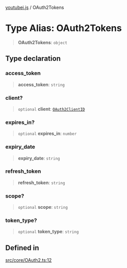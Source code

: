 [youtubei.js](../README.md) / OAuth2Tokens

# Type Alias: OAuth2Tokens

> **OAuth2Tokens**: `object`

## Type declaration

### access\_token

> **access\_token**: `string`

### client?

> `optional` **client**: [`OAuth2ClientID`](OAuth2ClientID.md)

### expires\_in?

> `optional` **expires\_in**: `number`

### expiry\_date

> **expiry\_date**: `string`

### refresh\_token

> **refresh\_token**: `string`

### scope?

> `optional` **scope**: `string`

### token\_type?

> `optional` **token\_type**: `string`

## Defined in

[src/core/OAuth2.ts:12](https://github.com/LuanRT/YouTube.js/blob/fc5571629eca037af7de03f4b903da6add1f300b/src/core/OAuth2.ts#L12)
